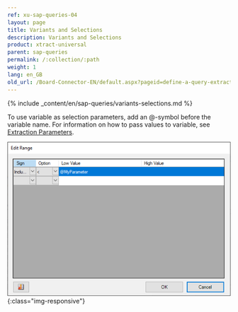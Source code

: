 ```yaml
---
ref: xu-sap-queries-04
layout: page
title: Variants and Selections
description: Variants and Selections
product: xtract-universal
parent: sap-queries
permalink: /:collection/:path
weight: 1
lang: en_GB
old_url: /Board-Connector-EN/default.aspx?pageid=define-a-query-extraction
---
```


{% include _content/en/sap-queries/variants-selections.md %}

To use variable as selection parameters, add an @-symbol before the variable name.
For information on how to pass values to variable, see [Extraction Parameters](../execute-and-automate-extractions/extraction-parameters#custom).

![EditRange](/img/content/query_editrange.png){:class="img-responsive"}
